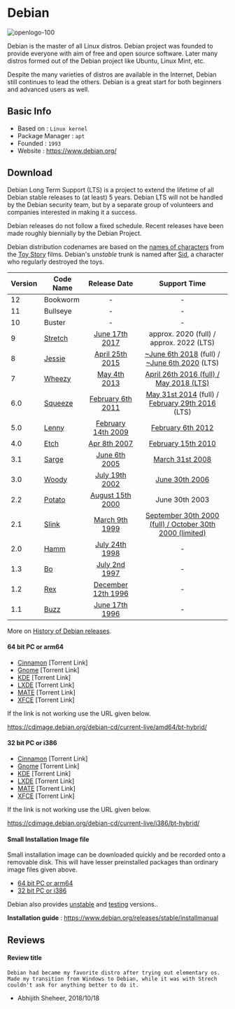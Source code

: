 # Debian

![openlogo-100](https://www.debian.org/logos/openlogo.svg)

Debian is the master of all Linux distros. Debian project was founded to provide everyone with aim of free and open source software. Later many distros formed out of the Debian project like Ubuntu, Linux Mint, etc.

Despite the many varieties of distros are available in the Internet, Debian still continues to lead the others. Debian is a great start for both beginners and advanced users as well.

## Basic Info

* Based on : `Linux kernel`
* Package Manager : `apt` 
* Founded : `1993`
* Website : https://www.debian.org/

## Download

Debian Long Term Support (LTS) is a project to extend the lifetime of all Debian stable releases to (at least) 5 years. Debian LTS will not be handled by the Debian security team, but by a separate group of volunteers and companies interested in making it a success.

Debian releases do not follow a fixed schedule. Recent releases have been made roughly biennially by the Debian Project.

Debian distribution codenames are based on the [names of characters](https://en.wikipedia.org/wiki/List_of_Toy_Story_characters) from the [Toy Story](https://en.wikipedia.org/wiki/Toy_Story_(franchise)) films. Debian's *unstable* trunk is named after [Sid](https://en.wikipedia.org/wiki/List_of_Toy_Story_characters#Sid_Phillips), a character who regularly destroyed the toys.

| Version | Code Name                                        |                         Release Date                         |                         Support Time                         |
| ------- | ------------------------------------------------ | :----------------------------------------------------------: | :----------------------------------------------------------: |
| 12      | Bookworm                                         |                              -                               |                              -                               |
| 11      | Bullseye                                         |                              -                               |                              -                               |
| 10      | Buster                                           |                              -                               |                              -                               |
| 9       | [Stretch](https://wiki.debian.org/DebianStretch) | [June 17th 2017](https://www.debian.org/News/2017/20170617)  |           approx. 2020 (full) / approx. 2022 (LTS)           |
| 8       | [Jessie](https://wiki.debian.org/DebianJessie)   | [April 25th 2015](https://www.debian.org/News/2015/20150426) | [~June 6th 2018](https://www.debian.org/security/faq#lifespan) (full) / [~June 6th 2020](https://wiki.debian.org/LTS) (LTS) |
| 7       | [Wheezy](https://wiki.debian.org/DebianWheezy)   |  [May 4th 2013](https://www.debian.org/News/2013/20130504)   | [April 26th 2016 (full) / May 2018 (LTS)](https://www.debian.org/News/2018/20180601) |
| 6.0     | [Squeeze](https://wiki.debian.org/DebianSqueeze) | [February 6th 2011](https://www.debian.org/News/2011/20110205a) | [May 31st 2014](https://www.debian.org/security/2014/dsa-2907) (full) / [February 29th 2016](https://www.debian.org/News/2014/20140424.html) (LTS) |
| 5.0     | [Lenny](https://wiki.debian.org/DebianLenny)     | [February 14th 2009](https://www.debian.org/News/2009/20090214) | [February 6th 2012](https://lists.debian.org/debian-security-announce/2011/msg00238.html) |
| 4.0     | [Etch](https://wiki.debian.org/DebianEtch)       |  [Apr 8th 2007](https://www.debian.org/News/2007/20070408)   | [February 15th 2010](https://www.debian.org/News/2010/20100121) |
| 3.1     | [Sarge](https://wiki.debian.org/DebianSarge)     |  [June 6th 2005](https://www.debian.org/News/2005/20050606)  | [March 31st 2008](https://www.debian.org/News/2008/20080229) |
| 3.0     | [Woody](https://wiki.debian.org/DebianWoody)     | [July 19th 2002](https://www.debian.org/News/2002/20020719)  | [June 30th 2006](https://www.debian.org/News/2006/20060601)  |
| 2.2     | [Potato](https://wiki.debian.org/DebianPotato)   | [August 15th 2000](https://www.debian.org/News/2000/20000815) |                        June 30th 2003                        |
| 2.1     | [Slink](https://wiki.debian.org/DebianSlink)     | [March 9th 1999](https://www.debian.org/News/1999/19990309)  | [September 30th 2000 (full) / October 30th 2000 (limited)](https://lists.debian.org/debian-security-announce/2000/msg00043.html) |
| 2.0     | [Hamm](https://wiki.debian.org/DebianHamm)       | [July 24th 1998](https://www.debian.org/News/1998/19980724)  |                              -                               |
| 1.3     | [Bo](https://wiki.debian.org/DebianBo)           |  [July 2nd 1997](https://www.debian.org/News/1997/19970602)  |                              -                               |
| 1.2     | [Rex](https://wiki.debian.org/DebianRex)         | [December 12th 1996](https://lists.debian.org/debian-announce/1996/msg00026.html) |                              -                               |
| 1.1     | [Buzz](https://wiki.debian.org/DebianBuzz)       | [June 17th 1996](https://lists.debian.org/debian-announce/1996/msg00021.html) |                              -                               |

More on [History of Debian releases](https://www.debian.org/doc/manuals/project-history/ch-releases.en.html).

#### 64 bit PC or arm64

- [Cinnamon](https://cdimage.debian.org/debian-cd/current-live/amd64/bt-hybrid/debian-live-9.5.0-amd64-cinnamon.iso.torrent) [Torrent Link]
- [Gnome](https://cdimage.debian.org/debian-cd/current-live/amd64/bt-hybrid/debian-live-9.5.0-amd64-gnome.iso.torrent) [Torrent Link]
- [KDE](https://cdimage.debian.org/debian-cd/current-live/amd64/bt-hybrid/debian-live-9.5.0-amd64-kde.iso.torrent) [Torrent Link]
- [LXDE](https://cdimage.debian.org/debian-cd/current-live/amd64/bt-hybrid/debian-live-9.5.0-amd64-lxde.iso.torrent) [Torrent Link]
- [MATE](https://cdimage.debian.org/debian-cd/current-live/amd64/bt-hybrid/debian-live-9.5.0-amd64-mate.iso.torrent) [Torrent Link]
- [XFCE](https://cdimage.debian.org/debian-cd/current-live/amd64/bt-hybrid/debian-live-9.5.0-amd64-xfce.iso.torrent) [Torrent Link]

If the link is not working use the URL given below.

https://cdimage.debian.org/debian-cd/current-live/amd64/bt-hybrid/

#### 32 bit PC or i386

- [Cinnamon](https://cdimage.debian.org/debian-cd/current-live/i386/bt-hybrid/debian-live-9.5.0-i386-cinnamon.iso.torrent) [Torrent Link]
- [Gnome](https://cdimage.debian.org/debian-cd/current-live/i386/bt-hybrid/debian-live-9.5.0-i386-gnome.iso.torrent) [Torrent Link]
- [KDE](https://cdimage.debian.org/debian-cd/current-live/i386/bt-hybrid/debian-live-9.5.0-i386-kde.iso.torrent) [Torrent Link]
- [LXDE](https://cdimage.debian.org/debian-cd/current-live/i386/bt-hybrid/debian-live-9.5.0-i386-lxde.iso.torrent) [Torrent Link]
- [MATE](https://cdimage.debian.org/debian-cd/current-live/i386/bt-hybrid/debian-live-9.5.0-i386-mate.iso.torrent) [Torrent Link]
- [XFCE](https://cdimage.debian.org/debian-cd/current-live/i386/bt-hybrid/debian-live-9.5.0-i386-xfce.iso.torrent) [Torrent Link]

If the link is not working use the URL given below.

https://cdimage.debian.org/debian-cd/current-live/i386/bt-hybrid/

#### Small Installation Image file

Small installation image can be downloaded quickly and be recorded onto a removable disk. This will have lesser preinstalled packages than ordinary image files given above.

- [64 bit PC or arm64](https://cdimage.debian.org/debian-cd/current/amd64/iso-cd/debian-9.5.0-amd64-netinst.iso)
- [32 bit PC or i386](https://cdimage.debian.org/debian-cd/current/i386/iso-cd/debian-9.5.0-i386-netinst.iso)

Debian also provides [unstable](https://wiki.debian.org/DebianUnstable) and [testing](https://wiki.debian.org/DebianTesting) versions..

**Installation guide** : https://www.debian.org/releases/stable/installmanual

## Reviews

#### Review title

```
Debian had became my favorite distro after trying out elementary os. Made my transition from Windows to Debian, while it was with Strech couldn't ask for anything better to do it.
```
- Abhijith Sheheer, 2018/10/18
